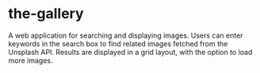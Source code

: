 # the-gallery
A web application for searching and displaying images. Users can enter keywords in the search box to find related images fetched from the Unsplash API. Results are displayed in a grid layout, with the option to load more images.
